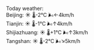 Today weather:  
Beijing: ☀️   🌡️-2°C 🌬️←4km/h  
Tianjin: ☀️   🌡️-1°C 🌬️↑4km/h  
Shijiazhuang: ☀️   🌡️+1°C 🌬️↑3km/h  
Tangshan: ☀️   🌡️-2°C 🌬️↘5km/h  
